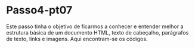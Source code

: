# Passo4-pt07
Este passo tinha o objetivo de ficarmos a conhecer e entender melhor a estrutura básica de um documento HTML, texto de cabeçalho, parágrafos de texto, links e imagens. Aqui encontram-se os códigos.
